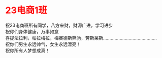<html>
<head>
</head>
<body>
	<div style="color:red">
	<h1>23电商1班</h1></div>
	<div>祝23电商班所有同学，八方来财，财源广进，学习进步</br>
	祝你们身体健康，万事如意</br>
	喜提法拉利，帕拉梅拉，梅赛德斯奔驰，劳斯莱斯……………………………………</br>
	祝你们男生永远帅气，女生永远漂亮！</br>
	祝你所有人梦想成真！
	</div>
	
</body>

</html>
